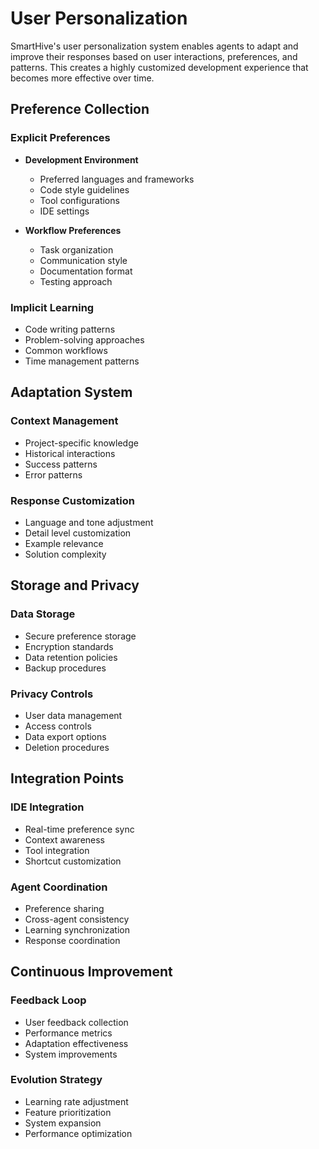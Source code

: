 # User Personalization

SmartHive's user personalization system enables agents to adapt and improve their responses based on user interactions, preferences, and patterns. This creates a highly customized development experience that becomes more effective over time.

## Preference Collection

### Explicit Preferences
- **Development Environment**
  - Preferred languages and frameworks
  - Code style guidelines
  - Tool configurations
  - IDE settings

- **Workflow Preferences**
  - Task organization
  - Communication style
  - Documentation format
  - Testing approach

### Implicit Learning
- Code writing patterns
- Problem-solving approaches
- Common workflows
- Time management patterns

## Adaptation System

### Context Management
- Project-specific knowledge
- Historical interactions
- Success patterns
- Error patterns

### Response Customization
- Language and tone adjustment
- Detail level customization
- Example relevance
- Solution complexity

## Storage and Privacy

### Data Storage
- Secure preference storage
- Encryption standards
- Data retention policies
- Backup procedures

### Privacy Controls
- User data management
- Access controls
- Data export options
- Deletion procedures

## Integration Points

### IDE Integration
- Real-time preference sync
- Context awareness
- Tool integration
- Shortcut customization

### Agent Coordination
- Preference sharing
- Cross-agent consistency
- Learning synchronization
- Response coordination

## Continuous Improvement

### Feedback Loop
- User feedback collection
- Performance metrics
- Adaptation effectiveness
- System improvements

### Evolution Strategy
- Learning rate adjustment
- Feature prioritization
- System expansion
- Performance optimization

